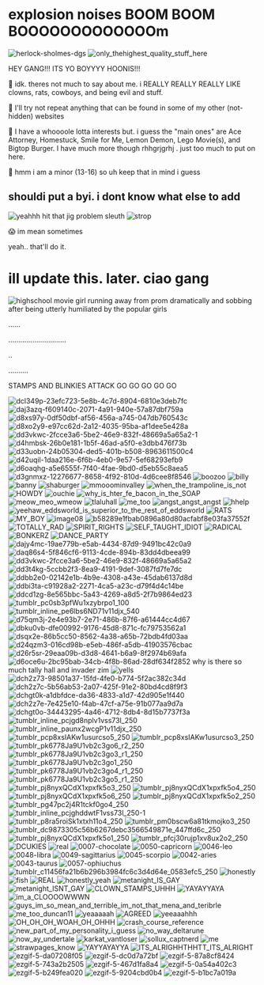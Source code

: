 <h1> explosion noises BOOM BOOM BOOOOOOOOOOOOOm </h1>


![herlock-sholmes-dgs](https://github.com/CHECKOUTTHISCLOWNNOSE/CHECKOUTTHISCLOWNNOSE/assets/124318937/8d0d7cd2-a2f6-4368-a4b4-42944967315e) ![only_thehighest_quality_stuff_here](https://github.com/CHECKOUTTHISCLOWNNOSE/CHECKOUTTHISCLOWNNOSE/assets/124318937/dca0d6b0-7144-420a-82e7-8cac44087aec)

<p> HEY GANG!!! ITS YO BOYYYY HOONIS!!! </p>

<p>  🤡  idk. theres not much to say about me. i REALLY REALLY REALLY LIKE clowns, rats, cowboys, and being evil and stuff. </p>

<p>  🤡  I'll try not repeat anything that can be found in some of my other (not-hidden) websites </p>

<p>  🤡  I have a whoooole lotta interests but. i guess the "main ones" are Ace Attorney, Homestuck, Smile for Me, Lemon Demon, Lego Movie(s), and Bigtop Burger. I have much more though rhhgrjgrhj . just too much to put on here. </p>

<p>  🤡  hmm i am a minor (13-16) so uh keep that in mind i guess </p>

<h2> shouldi put a byi. i dont know what else to add</h2>

![yeahhh hit that jig problem sleuth](https://github.com/CHECKOUTTHISCLOWNNOSE/CHECKOUTTHISCLOWNNOSE/assets/124318937/de83660f-5bd2-4879-97c7-73ce98258217) 
![strop](https://github.com/CHECKOUTTHISCLOWNNOSE/CHECKOUTTHISCLOWNNOSE/assets/124318937/c2d55a03-29ab-480c-960b-261eaea1c5f5)




<p>  😱 im mean sometimes</p>

<p> yeah.. that'll do it. </p>

<h1> ill update this. later. ciao gang </h1>

![highschool movie girl running away from prom dramatically and sobbing after being utterly humiliated by the popular girls](https://github.com/CHECKOUTTHISCLOWNNOSE/CHECKOUTTHISCLOWNNOSE/assets/124318937/8e626b82-9613-4dca-9202-567c2abfbeed)

......

.............................

..

..........

STAMPS AND BLINKIES ATTACK GO GO GO GO GO

![dcl349p-23efc723-5e8b-4c7d-8904-6810e3deb7fc](https://github.com/CHECKOUTTHISCLOWNNOSE/CHECKOUTTHISCLOWNNOSE/assets/124318937/88a75863-69ee-4803-a4a8-f7e0089d8287) ![daj3azq-f609140c-2071-4a91-940e-57a87dbf759a](https://github.com/CHECKOUTTHISCLOWNNOSE/CHECKOUTTHISCLOWNNOSE/assets/124318937/d461c493-bfbb-49e2-a0d9-c69ae56fe41b) 
![d8xs97y-0df50dbf-af56-456a-a745-047db760543c](https://github.com/CHECKOUTTHISCLOWNNOSE/CHECKOUTTHISCLOWNNOSE/assets/124318937/75b72ab6-d2d1-406f-85b6-805ac9acd8b0)
![d8xo2y9-e97cc62d-2a12-4035-95ba-af1dee5e428a](https://github.com/CHECKOUTTHISCLOWNNOSE/CHECKOUTTHISCLOWNNOSE/assets/124318937/582b79c0-8fbd-45a1-8ef5-0f688846b36c)
![dd3vkwc-2fcce3a6-5be2-46e9-832f-48669a5a65a2-1](https://github.com/CHECKOUTTHISCLOWNNOSE/CHECKOUTTHISCLOWNNOSE/assets/124318937/4d3696cb-b8eb-45aa-a15d-b7821b5e85fb)
![d4hmbsk-26b0e181-1b5f-46ad-a5f0-e3dbb476f73b](https://github.com/CHECKOUTTHISCLOWNNOSE/CHECKOUTTHISCLOWNNOSE/assets/124318937/439e8046-39c6-4540-85af-dd6b58b3a448)
![d33uobn-24b05304-ded5-401b-b508-8963611500c4](https://github.com/CHECKOUTTHISCLOWNNOSE/CHECKOUTTHISCLOWNNOSE/assets/124318937/5766bc74-897f-4875-99c9-1d0d587d3ab9)
![d42uqil-1daa216e-6f6b-4eb0-9e57-5ef68293efb9](https://github.com/CHECKOUTTHISCLOWNNOSE/CHECKOUTTHISCLOWNNOSE/assets/124318937/1b5a4f57-1fc0-4d6c-a44e-8812da446aa9)
![d6oaqhg-a5e6555f-7f40-4fae-9bd0-d5eb55c8aea5](https://github.com/CHECKOUTTHISCLOWNNOSE/CHECKOUTTHISCLOWNNOSE/assets/124318937/ed80f906-c34f-4dc6-ba1c-7a3292fb2f61)
![d3gnmxz-12276677-8658-4f92-810d-4d6cee8f8546](https://github.com/CHECKOUTTHISCLOWNNOSE/CHECKOUTTHISCLOWNNOSE/assets/124318937/3f318877-8e8f-4984-b8c5-f3b95da3bfc7)
![boozoo](https://github.com/CHECKOUTTHISCLOWNNOSE/CHECKOUTTHISCLOWNNOSE/assets/124318937/e86d405a-1a65-446c-a79f-1ea448035f9e)
![billy](https://github.com/CHECKOUTTHISCLOWNNOSE/CHECKOUTTHISCLOWNNOSE/assets/124318937/bbf14197-4c5a-4eeb-ad84-6ea79a96c7f6)
![banny](https://github.com/CHECKOUTTHISCLOWNNOSE/CHECKOUTTHISCLOWNNOSE/assets/124318937/f4b536f0-d34c-48bd-bfcb-cb25011a2c3e)
![shaburger](https://github.com/CHECKOUTTHISCLOWNNOSE/CHECKOUTTHISCLOWNNOSE/assets/124318937/a078f496-d0b0-4dd0-9bcd-9fcf72dce555)
![mmooominvalley](https://github.com/CHECKOUTTHISCLOWNNOSE/CHECKOUTTHISCLOWNNOSE/assets/124318937/86c5ecbd-bca3-47ce-9e68-a8949b9e9f26)
![when_the_trampoline_is_not](https://github.com/CHECKOUTTHISCLOWNNOSE/CHECKOUTTHISCLOWNNOSE/assets/124318937/074a9815-2d45-4dca-a7ea-0f31a6da1142)
![HOWDY](https://github.com/CHECKOUTTHISCLOWNNOSE/CHECKOUTTHISCLOWNNOSE/assets/124318937/d18d93ef-8cde-458b-93d8-e69288e105e2)
![ouchie](https://github.com/CHECKOUTTHISCLOWNNOSE/CHECKOUTTHISCLOWNNOSE/assets/124318937/b232837c-d6b2-42c4-a7bc-7f8d0bbaf450)
![why_is_hter_fe_bacon_in_the_SOAP](https://github.com/CHECKOUTTHISCLOWNNOSE/CHECKOUTTHISCLOWNNOSE/assets/124318937/12a1fb93-9eed-4a34-b9ab-5ac98955db19)
![meow_meo_wmeow](https://github.com/CHECKOUTTHISCLOWNNOSE/CHECKOUTTHISCLOWNNOSE/assets/124318937/69b78060-e57c-4306-aa41-6653a4d57825)
![tlaluhall](https://github.com/CHECKOUTTHISCLOWNNOSE/CHECKOUTTHISCLOWNNOSE/assets/124318937/f5392827-059b-4714-be3d-edab554169ea)
![me_too](https://github.com/CHECKOUTTHISCLOWNNOSE/CHECKOUTTHISCLOWNNOSE/assets/124318937/4d1c5580-74d1-407b-9772-dcd913b862a4)
![angst_angst_angst](https://github.com/CHECKOUTTHISCLOWNNOSE/CHECKOUTTHISCLOWNNOSE/assets/124318937/09328aee-7f04-4330-97c4-18ac3f6a8305)
![hhelp](https://github.com/CHECKOUTTHISCLOWNNOSE/CHECKOUTTHISCLOWNNOSE/assets/124318937/aa8a166a-7142-46f1-8f3c-17060eae6d1b)
![yeehaw_eddsworld_is_superior_to_the_rest_of_eddsworld](https://github.com/CHECKOUTTHISCLOWNNOSE/CHECKOUTTHISCLOWNNOSE/assets/124318937/9e910883-d595-47b0-9301-3ec0b53116d2)
![RATS](https://github.com/CHECKOUTTHISCLOWNNOSE/CHECKOUTTHISCLOWNNOSE/assets/124318937/4cc504f1-76d2-4ab3-b122-aa11fc21f613)
![MY_BOY](https://github.com/CHECKOUTTHISCLOWNNOSE/CHECKOUTTHISCLOWNNOSE/assets/124318937/5415d9a5-e04a-41fa-85f6-57a957d968de)
![image08](https://github.com/CHECKOUTTHISCLOWNNOSE/CHECKOUTTHISCLOWNNOSE/assets/124318937/653d1524-ef18-4cb2-ac47-bc5f3499022b)
![b58289e1fbab0896a80d80acfabf8e03fa37552f](https://github.com/CHECKOUTTHISCLOWNNOSE/CHECKOUTTHISCLOWNNOSE/assets/124318937/9c44e7a9-cc82-4174-b943-74d6a0260c73)
![TOTALLY_RAD](https://github.com/CHECKOUTTHISCLOWNNOSE/CHECKOUTTHISCLOWNNOSE/assets/124318937/e131046e-32b5-4631-999b-ff0f172b3939)
![SPIRIT_RIGHTS](https://github.com/CHECKOUTTHISCLOWNNOSE/CHECKOUTTHISCLOWNNOSE/assets/124318937/eaad74d0-091e-482e-b6a7-e0bd8ef5e5d2)
![SELF_TAUGHT_IDIOT](https://github.com/CHECKOUTTHISCLOWNNOSE/CHECKOUTTHISCLOWNNOSE/assets/124318937/49e1df19-f810-43f8-bd7a-6030e6112b73)
![RADICAL](https://github.com/CHECKOUTTHISCLOWNNOSE/CHECKOUTTHISCLOWNNOSE/assets/124318937/c57144f9-9b97-4c4e-bc9e-ead972e5e787)
![BONKERZ](https://github.com/CHECKOUTTHISCLOWNNOSE/CHECKOUTTHISCLOWNNOSE/assets/124318937/f70e0cc0-19d2-4f62-813d-113363d5ceba)
![DANCE_PARTY](https://github.com/CHECKOUTTHISCLOWNNOSE/CHECKOUTTHISCLOWNNOSE/assets/124318937/30b4eb8f-dd9f-4d06-9446-d041c8a6f410)
![dajy4mc-19ae779b-e5ab-4434-87d9-9491bc42c0a9](https://github.com/CHECKOUTTHISCLOWNNOSE/CHECKOUTTHISCLOWNNOSE/assets/124318937/73559d96-5129-420f-9ea0-93a138640ba5)
![daq86s4-5f846cf6-9113-4cde-894b-83dd4dbeea99](https://github.com/CHECKOUTTHISCLOWNNOSE/CHECKOUTTHISCLOWNNOSE/assets/124318937/4144ffdb-2449-4b8e-b8ce-66e289cd2419)
![dd3vkwc-2fcce3a6-5be2-46e9-832f-48669a5a65a2](https://github.com/CHECKOUTTHISCLOWNNOSE/CHECKOUTTHISCLOWNNOSE/assets/124318937/1782950f-c38b-48cf-ba68-8a8f5d72c9c5)
![dd3t4kg-5ccbb2f3-8ea9-4191-9def-3087fd7fe7dc](https://github.com/CHECKOUTTHISCLOWNNOSE/CHECKOUTTHISCLOWNNOSE/assets/124318937/3b855f9a-ca73-4dc0-8ad7-6ff514e13bc1)
![ddbb2e0-02142e1b-4b9e-4308-a43e-45dab6137d8d](https://github.com/CHECKOUTTHISCLOWNNOSE/CHECKOUTTHISCLOWNNOSE/assets/124318937/fdfba1d2-e0bb-4e05-8d32-374f2b61c680)
![ddbi3ta-c91928a2-2271-4ca5-a23c-d79f4d4c14be](https://github.com/CHECKOUTTHISCLOWNNOSE/CHECKOUTTHISCLOWNNOSE/assets/124318937/2df0cf45-93fe-4792-9191-f8ae4c07f01d)
![ddcd1zg-8e565bbc-5a43-4269-a8d5-2f7b9864ed23](https://github.com/CHECKOUTTHISCLOWNNOSE/CHECKOUTTHISCLOWNNOSE/assets/124318937/a56d01c7-f896-4bbe-9d3d-e07566a8e874)
![tumblr_pc0sb3pfWu1xzybrpo1_100](https://github.com/CHECKOUTTHISCLOWNNOSE/CHECKOUTTHISCLOWNNOSE/assets/124318937/d6cd4bfd-bc84-4c05-a918-bb81dbdeacef)
![tumblr_inline_pe6lbs6ND71v11djx_540](https://github.com/CHECKOUTTHISCLOWNNOSE/CHECKOUTTHISCLOWNNOSE/assets/124318937/b56920b2-7160-4510-9211-082b4ede0d99)
![d75qm3j-2e4e93b7-2e71-486b-87f6-a61444cc4d67](https://github.com/CHECKOUTTHISCLOWNNOSE/CHECKOUTTHISCLOWNNOSE/assets/124318937/beb6ae9a-70e8-4738-91e6-35633843a5dc)
![dbku0vb-dfe00992-9176-45d8-871c-fc79753562a1](https://github.com/CHECKOUTTHISCLOWNNOSE/CHECKOUTTHISCLOWNNOSE/assets/124318937/ddeb38cc-eeb0-4751-b818-0b80ee200a49)
![dsqx2e-86b5cc50-8562-4a38-a65b-72bdb4fd03aa](https://github.com/CHECKOUTTHISCLOWNNOSE/CHECKOUTTHISCLOWNNOSE/assets/124318937/180afef4-9e32-4429-b148-cd3cbef5e7ef)
![d24qzm3-016cd98b-e5eb-486f-a5db-41903576cbac](https://github.com/CHECKOUTTHISCLOWNNOSE/CHECKOUTTHISCLOWNNOSE/assets/124318937/3b1131e8-4f75-4b85-a381-f77ed436d57e)
![d26r5sr-29eaa09b-d3d8-4641-b6a9-8f2974b69afa](https://github.com/CHECKOUTTHISCLOWNNOSE/CHECKOUTTHISCLOWNNOSE/assets/124318937/c269cc7a-73f5-40be-9059-3ff5defcda48)
![d6oce6u-2bc95bab-34cb-4f8b-86ad-28df634f2852](https://github.com/CHECKOUTTHISCLOWNNOSE/CHECKOUTTHISCLOWNNOSE/assets/124318937/f09daf81-d0d5-4ade-bed6-73936cbbe972)
why is there so much tally hall and invader zim
![yells](https://github.com/CHECKOUTTHISCLOWNNOSE/CHECKOUTTHISCLOWNNOSE/assets/124318937/a6aad0d1-b1b7-4009-b136-1ae71e5b6d45)
![dch2z73-98501a37-15fd-4fe0-b774-5f2ac382c34d](https://github.com/CHECKOUTTHISCLOWNNOSE/CHECKOUTTHISCLOWNNOSE/assets/124318937/599e9920-c47a-46a2-ac49-9ec93e46b329)
![dch2z7c-5b56ab53-2a07-425f-91e2-80bd4cd8f9f3](https://github.com/CHECKOUTTHISCLOWNNOSE/CHECKOUTTHISCLOWNNOSE/assets/124318937/1cf8c245-00f8-412d-816a-952ff5e0448e)
![dchgt0k-a1dbfdce-da36-4833-a1d7-42d905e1f440](https://github.com/CHECKOUTTHISCLOWNNOSE/CHECKOUTTHISCLOWNNOSE/assets/124318937/85873ce7-93c2-471d-897c-1b2518e75b17)
![dch2z7e-7e425e10-f4ab-47cf-a75e-91b077aa9d7a](https://github.com/CHECKOUTTHISCLOWNNOSE/CHECKOUTTHISCLOWNNOSE/assets/124318937/47688242-cbe5-4773-bb55-fa2c75338354)
![dchgt0o-34443295-4a46-4712-8db4-8d15b7737f3a](https://github.com/CHECKOUTTHISCLOWNNOSE/CHECKOUTTHISCLOWNNOSE/assets/124318937/abf7b3e2-8dae-4c05-9041-c7d460f5e1d1)
![tumblr_inline_pcjgd8nplv1vss73l_250](https://github.com/CHECKOUTTHISCLOWNNOSE/CHECKOUTTHISCLOWNNOSE/assets/124318937/9ec7238e-89e0-4dbe-a7c6-77216ab462a3)
![tumblr_inline_paunx2wcgP1v11djx_250](https://github.com/CHECKOUTTHISCLOWNNOSE/CHECKOUTTHISCLOWNNOSE/assets/124318937/bd3636d3-13a3-4718-8a02-dfb26b9d529a)
![tumblr_pcp8xsIAKw1usurcso5_250](https://github.com/CHECKOUTTHISCLOWNNOSE/CHECKOUTTHISCLOWNNOSE/assets/124318937/25b62554-42a2-4fa9-994f-7c96f7a35278)
![tumblr_pcp8xsIAKw1usurcso3_250](https://github.com/CHECKOUTTHISCLOWNNOSE/CHECKOUTTHISCLOWNNOSE/assets/124318937/2d332bdd-eb44-48dc-9c3e-f87f3051d4bd)
![tumblr_pk6778Ja9U1vb2c3go6_r2_250](https://github.com/CHECKOUTTHISCLOWNNOSE/CHECKOUTTHISCLOWNNOSE/assets/124318937/fff3e198-8a77-4a1a-ab5a-4772665270ca)
![tumblr_pk6778Ja9U1vb2c3go3_r1_250](https://github.com/CHECKOUTTHISCLOWNNOSE/CHECKOUTTHISCLOWNNOSE/assets/124318937/2277577b-a210-48f4-9c43-990881a1f6f6)
![tumblr_pk6778Ja9U1vb2c3go1_250](https://github.com/CHECKOUTTHISCLOWNNOSE/CHECKOUTTHISCLOWNNOSE/assets/124318937/ffa854b0-3cd3-4a10-af5d-768b69f8a70a)
![tumblr_pk6778Ja9U1vb2c3go4_r1_250](https://github.com/CHECKOUTTHISCLOWNNOSE/CHECKOUTTHISCLOWNNOSE/assets/124318937/6aa03ee3-52c5-4255-852a-00a5b5289ba4)
![tumblr_pk6778Ja9U1vb2c3go5_r1_250](https://github.com/CHECKOUTTHISCLOWNNOSE/CHECKOUTTHISCLOWNNOSE/assets/124318937/9daf78f3-2b5d-4c95-b412-8d18c45eb19e)
![tumblr_pj8nyxQCdX1xpxfk5o3_250](https://github.com/CHECKOUTTHISCLOWNNOSE/CHECKOUTTHISCLOWNNOSE/assets/124318937/dc9637e0-508f-491c-a6b8-65ee0566bdcb)
![tumblr_pj8nyxQCdX1xpxfk5o4_250](https://github.com/CHECKOUTTHISCLOWNNOSE/CHECKOUTTHISCLOWNNOSE/assets/124318937/4666f7dc-280d-4300-b88b-bec95147a0a5)
![tumblr_pj8nyxQCdX1xpxfk5o6_250](https://github.com/CHECKOUTTHISCLOWNNOSE/CHECKOUTTHISCLOWNNOSE/assets/124318937/73fb628a-899f-4df0-be82-74abf02f1e36)
![tumblr_pj8nyxQCdX1xpxfk5o2_250](https://github.com/CHECKOUTTHISCLOWNNOSE/CHECKOUTTHISCLOWNNOSE/assets/124318937/278f3c7d-eb4d-4c0e-8736-636c69b96a90)
![tumblr_pg47pc2j4R1tckf0go4_250](https://github.com/CHECKOUTTHISCLOWNNOSE/CHECKOUTTHISCLOWNNOSE/assets/124318937/023bf679-9a64-429d-9d06-46b74cd41351)
![tumblr_inline_pcjghddwtF1vss73l_250-1](https://github.com/CHECKOUTTHISCLOWNNOSE/CHECKOUTTHISCLOWNNOSE/assets/124318937/a56491c1-f78d-4cd5-9402-9aee9bfc3d7c)
![tumblr_p8ra5roiSk1xtxh11o4_250](https://github.com/CHECKOUTTHISCLOWNNOSE/CHECKOUTTHISCLOWNNOSE/assets/124318937/fbbba119-9611-42a6-b72d-a74d0629dbab)
![tumblr_pm0bscw6a81tkmojko3_250](https://github.com/CHECKOUTTHISCLOWNNOSE/CHECKOUTTHISCLOWNNOSE/assets/124318937/8e1071d2-bed9-4db6-bbd3-7831ade6ac82)
![tumblr_dc9873305c56b6267debc3566549871e_447ffd6c_250](https://github.com/CHECKOUTTHISCLOWNNOSE/CHECKOUTTHISCLOWNNOSE/assets/124318937/22082d79-9fca-4990-9592-704125c21a48)
![tumblr_pj8nyxQCdX1xpxfk5o1_250](https://github.com/CHECKOUTTHISCLOWNNOSE/CHECKOUTTHISCLOWNNOSE/assets/124318937/282763ce-2392-41ec-a763-93eff4a481c1)
![tumblr_pfcj30rujp1xv8ux2o2_250](https://github.com/CHECKOUTTHISCLOWNNOSE/CHECKOUTTHISCLOWNNOSE/assets/124318937/f124cd94-3c3c-4e14-8930-757b58781120)
![DCUKIES](https://github.com/CHECKOUTTHISCLOWNNOSE/CHECKOUTTHISCLOWNNOSE/assets/124318937/ab1a7937-83d4-4d0e-a56f-67e5bc86f8c8)
![real](https://github.com/CHECKOUTTHISCLOWNNOSE/CHECKOUTTHISCLOWNNOSE/assets/124318937/af8a5531-2156-4a6c-8811-fd4e18832737)
![0007-chocolate](https://github.com/CHECKOUTTHISCLOWNNOSE/CHECKOUTTHISCLOWNNOSE/assets/124318937/b51b4a4a-4956-47ce-a662-3667461bc747)
![0050-capricorn](https://github.com/CHECKOUTTHISCLOWNNOSE/CHECKOUTTHISCLOWNNOSE/assets/124318937/338ee729-04cd-4b7c-9fae-7653a082e948)
![0046-leo](https://github.com/CHECKOUTTHISCLOWNNOSE/CHECKOUTTHISCLOWNNOSE/assets/124318937/813ac8dc-9bff-4f11-9908-9f89d34c5c2d)
![0048-libra](https://github.com/CHECKOUTTHISCLOWNNOSE/CHECKOUTTHISCLOWNNOSE/assets/124318937/59122139-84d1-498a-a5a4-1640450b76c7)
![0049-sagittarius](https://github.com/CHECKOUTTHISCLOWNNOSE/CHECKOUTTHISCLOWNNOSE/assets/124318937/092b4628-be84-4f45-8d80-43b3dcbdd330)
![0045-scorpio](https://github.com/CHECKOUTTHISCLOWNNOSE/CHECKOUTTHISCLOWNNOSE/assets/124318937/9f3e0ff8-6ffe-4b6d-8f67-7ff10f4c454c)
![0042-aries](https://github.com/CHECKOUTTHISCLOWNNOSE/CHECKOUTTHISCLOWNNOSE/assets/124318937/92a9fcca-8925-46d8-a436-71d373013dae)
![0043-taurus](https://github.com/CHECKOUTTHISCLOWNNOSE/CHECKOUTTHISCLOWNNOSE/assets/124318937/c473a22e-7168-4dc9-8371-5b1a8731cc30)
![0057-ophiuchus](https://github.com/CHECKOUTTHISCLOWNNOSE/CHECKOUTTHISCLOWNNOSE/assets/124318937/b9e65f33-d314-4911-9cad-cc1cb84d6655)
![tumblr_c11456fa21b6b296b3984fc6c3d4d64e_0583efc5_250](https://github.com/CHECKOUTTHISCLOWNNOSE/CHECKOUTTHISCLOWNNOSE/assets/124318937/1bfa1120-47a1-4998-9701-f99f2b34e54e)
![honestly](https://github.com/CHECKOUTTHISCLOWNNOSE/CHECKOUTTHISCLOWNNOSE/assets/124318937/d8ddc7ba-3d60-41ef-a42b-5781b14ec1e6)
![fish](https://github.com/CHECKOUTTHISCLOWNNOSE/CHECKOUTTHISCLOWNNOSE/assets/124318937/dc73f9d3-522f-4c16-acd6-31f37e17db30)
![REAL](https://github.com/CHECKOUTTHISCLOWNNOSE/CHECKOUTTHISCLOWNNOSE/assets/124318937/6d739c0e-fbbe-4a85-b7e1-2eaef3b10754)
![honestly_yeah](https://github.com/CHECKOUTTHISCLOWNNOSE/CHECKOUTTHISCLOWNNOSE/assets/124318937/d6049506-33ee-44a2-936b-417d3300e353)
![metanight_IS_GAY](https://github.com/CHECKOUTTHISCLOWNNOSE/CHECKOUTTHISCLOWNNOSE/assets/124318937/a14e6d6a-3d50-4d11-a093-3a1d8d8afee1)
![metanight_ISNT_GAY](https://github.com/CHECKOUTTHISCLOWNNOSE/CHECKOUTTHISCLOWNNOSE/assets/124318937/4dc9edf0-1dae-424d-95a5-011bece31f10)
![CLOWN_STAMPS_UHHH](https://github.com/CHECKOUTTHISCLOWNNOSE/CHECKOUTTHISCLOWNNOSE/assets/124318937/72f3cee7-e895-4e89-8588-c172f293576e)
![YAYAYYAYA](https://github.com/CHECKOUTTHISCLOWNNOSE/CHECKOUTTHISCLOWNNOSE/assets/124318937/5170212b-3474-4dd1-a82b-1c852c04d843)
![im_a_CLOOOOWWWN](https://github.com/CHECKOUTTHISCLOWNNOSE/CHECKOUTTHISCLOWNNOSE/assets/124318937/39afee55-2163-4d2c-b30d-6fc527a088fc)
![guys_im_so_mean_and_terrible_im_not_that_mena_and_teribrle](https://github.com/CHECKOUTTHISCLOWNNOSE/CHECKOUTTHISCLOWNNOSE/assets/124318937/0742a5ea-6a68-45e6-88db-6f3b333df5d3)
![me_too_duncan11](https://github.com/CHECKOUTTHISCLOWNNOSE/CHECKOUTTHISCLOWNNOSE/assets/124318937/561f0df2-51ff-4556-88a0-c0ad05533792)
![yeaaaaah](https://github.com/CHECKOUTTHISCLOWNNOSE/CHECKOUTTHISCLOWNNOSE/assets/124318937/5e8ec6e5-7e8d-4b68-a5e7-a7ea34a99a1d)
![AGREED](https://github.com/CHECKOUTTHISCLOWNNOSE/CHECKOUTTHISCLOWNNOSE/assets/124318937/6cd7b665-3601-44a3-9ce3-c6019230a9fb)
![yeeaaahhh](https://github.com/CHECKOUTTHISCLOWNNOSE/CHECKOUTTHISCLOWNNOSE/assets/124318937/e6370ae5-e241-41c3-a0b4-8dd1d8f67d76)
![OH_OH_OH_WOAH_OH_OHHH](https://github.com/CHECKOUTTHISCLOWNNOSE/CHECKOUTTHISCLOWNNOSE/assets/124318937/8d6219c8-e175-47c9-8e15-a6cdcac74c6d)
![crash_course_reference](https://github.com/CHECKOUTTHISCLOWNNOSE/CHECKOUTTHISCLOWNNOSE/assets/124318937/03286465-4bc9-4949-80cc-bdee4cfed21c)
![new_part_of_my_personality_i_guess](https://github.com/CHECKOUTTHISCLOWNNOSE/CHECKOUTTHISCLOWNNOSE/assets/124318937/843dc543-8322-46ee-b57d-29b0a918e1ab)
![no_way_deltarune](https://github.com/CHECKOUTTHISCLOWNNOSE/CHECKOUTTHISCLOWNNOSE/assets/124318937/ac43ceae-6158-4f11-964d-912e52c3c785)
![now_ay_undertale](https://github.com/CHECKOUTTHISCLOWNNOSE/CHECKOUTTHISCLOWNNOSE/assets/124318937/a984328a-dfa9-4b66-9773-cce9f27051c6)
![karkat_vantloser](https://github.com/CHECKOUTTHISCLOWNNOSE/CHECKOUTTHISCLOWNNOSE/assets/124318937/164c894b-bdc1-4bed-99ab-e7ced13f9c5a)
![sollux_captnerd](https://github.com/CHECKOUTTHISCLOWNNOSE/CHECKOUTTHISCLOWNNOSE/assets/124318937/aa82b27a-3bd8-4c1b-a99b-04f9c7e97f73)
![me](https://github.com/CHECKOUTTHISCLOWNNOSE/CHECKOUTTHISCLOWNNOSE/assets/124318937/6d422d64-9074-494e-9e49-541d52ba908c)
![strawpages_know](https://github.com/CHECKOUTTHISCLOWNNOSE/CHECKOUTTHISCLOWNNOSE/assets/124318937/ce12120e-dbf5-49b2-b9e9-bb1c3c4d0959)
![YAYYAYAYYA](https://github.com/CHECKOUTTHISCLOWNNOSE/CHECKOUTTHISCLOWNNOSE/assets/124318937/7c2c15b4-c64a-46a0-b2f1-e624bea902dd)
![ITS_ALRIGHHTHHTT_ITS_ALRIGHT](https://github.com/CHECKOUTTHISCLOWNNOSE/CHECKOUTTHISCLOWNNOSE/assets/124318937/39d3ac2b-eb7b-43e2-ac69-6dca04caf8b5)
![ezgif-5-da07208f05](https://github.com/CHECKOUTTHISCLOWNNOSE/CHECKOUTTHISCLOWNNOSE/assets/124318937/a8a8ff94-a552-43c3-9552-f49383a5b52e)
![ezgif-5-dc0d7a72bf](https://github.com/CHECKOUTTHISCLOWNNOSE/CHECKOUTTHISCLOWNNOSE/assets/124318937/08ba42c5-83b9-433e-9ecd-8d3bace01e05)
![ezgif-5-87a8cf8424](https://github.com/CHECKOUTTHISCLOWNNOSE/CHECKOUTTHISCLOWNNOSE/assets/124318937/010087ed-b3d5-49db-b840-b3fb1fa081b0)
![ezgif-5-743a2b2505](https://github.com/CHECKOUTTHISCLOWNNOSE/CHECKOUTTHISCLOWNNOSE/assets/124318937/f691a906-51da-42c3-b1c6-538b7679109f)
![ezgif-5-467d1fa8a4](https://github.com/CHECKOUTTHISCLOWNNOSE/CHECKOUTTHISCLOWNNOSE/assets/124318937/0a434e16-1e6a-46d7-b338-01ba6dc7ebe9)
![ezgif-5-0a54a402c3](https://github.com/CHECKOUTTHISCLOWNNOSE/CHECKOUTTHISCLOWNNOSE/assets/124318937/eb83124b-26a6-404d-96fa-117105229c3a)
![ezgif-5-b249fea020](https://github.com/CHECKOUTTHISCLOWNNOSE/CHECKOUTTHISCLOWNNOSE/assets/124318937/c3b7130d-8265-417c-bb9b-197b9d569c50)
![ezgif-5-9204cbd0b4](https://github.com/CHECKOUTTHISCLOWNNOSE/CHECKOUTTHISCLOWNNOSE/assets/124318937/d3e82175-3500-4c64-a3b5-86caf6bb61c9)
![ezgif-5-b1bc7a019a](https://github.com/CHECKOUTTHISCLOWNNOSE/CHECKOUTTHISCLOWNNOSE/assets/124318937/a5b3038d-2091-4a7f-a87e-2e4b9f319512)
